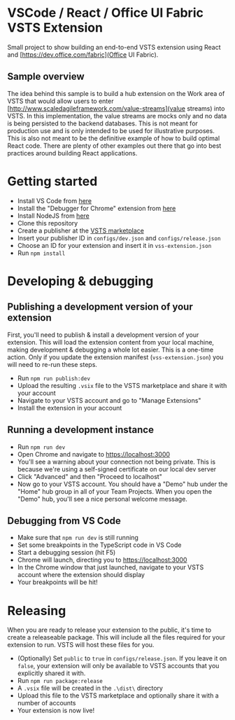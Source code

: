 # VSCode / React / Office UI Fabric VSTS Extension
Small project to show building an end-to-end VSTS extension using React and [https://dev.office.com/fabric](Office UI Fabric).

## Sample overview
The idea behind this sample is to build a hub extension on the Work area of VSTS that would allow users to enter [http://www.scaledagileframework.com/value-streams](value streams) into VSTS. In this implementation, the value streams are mocks only and no data is being persisted to the backend databases. This is not meant for production use and is only intended to be used for illustrative purposes. This is also not meant to be the definitive example of how to build optimal React code. There are plenty of other examples out there that go into best practices around building React applications.

# Getting started
- Install VS Code from [here](https://code.visualstudio.com/)
- Install the "Debugger for Chrome" extension from [here](https://marketplace.visualstudio.com/items?itemName=msjsdiag.debugger-for-chrome)
- Install NodeJS from [here](https://nodejs.org)
- Clone this repository
- Create a publisher at the [VSTS marketplace](https://marketplace.visualstudio.com/manage)
- Insert your publisher ID in `configs/dev.json` and `configs/release.json`
- Choose an ID for your extension and insert it in `vss-extension.json`
- Run `npm install`

# Developing & debugging
## Publishing a development version of your extension
First, you'll need to publish & install a development version of your extension. This will load the extension content from your local machine, making development & debugging a whole lot easier.
This is a one-time action. Only if you update the extension manifest (`vss-extension.json`) you will need to re-run these steps.
- Run `npm run publish:dev`
- Upload the resulting `.vsix` file to the VSTS marketplace and share it with your account
- Navigate to your VSTS account and go to "Manage Extensions"
- Install the extension in your account

## Running a development instance
- Run `npm run dev`
- Open Chrome and navigate to [https://localhost:3000](https://localhost:3000)
- You'll see a warning about your connection not being private. This is because we're using a self-signed certificate on our local dev server
- Click "Advanced" and then "Proceed to localhost"
- Now go to your VSTS account. You should have a "Demo" hub under the "Home" hub group in all of your Team Projects. When you open the "Demo" hub, you'll see a nice personal welcome message.

## Debugging from VS Code
- Make sure that `npm run dev` is still running
- Set some breakpoints in the TypeScript code in VS Code
- Start a debugging session (hit F5)
- Chrome will launch, directing you to [https://localhost:3000](https://localhost:3000)
- In the Chrome window that just launched, navigate to your VSTS account where the extension should display
- Your breakpoints will be hit!

# Releasing
When you are ready to release your extension to the public, it's time to create a releaseable package. This will include all the files required for your extension to run.
VSTS will host these files for you.
- (Optionally) Set `public` to `true` in `configs/release.json`. If you leave it on `false`, your extension will only be available to VSTS accounts that you explicitly shared it with.
- Run `npm run package:release`
- A `.vsix` file will be created in the `.\dist\` directory
- Upload this file to the VSTS marketplace and optionally share it with a number of accounts
- Your extension is now live!
